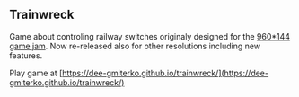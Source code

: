 ## Trainwreck
Game about controling railway switches originaly designed for the [960*144 game jam](https://itch.io/jam/960144). Now re-released also for other resolutions including new features.

Play game at [https://dee-gmiterko.github.io/trainwreck/](https://dee-gmiterko.github.io/trainwreck/)

